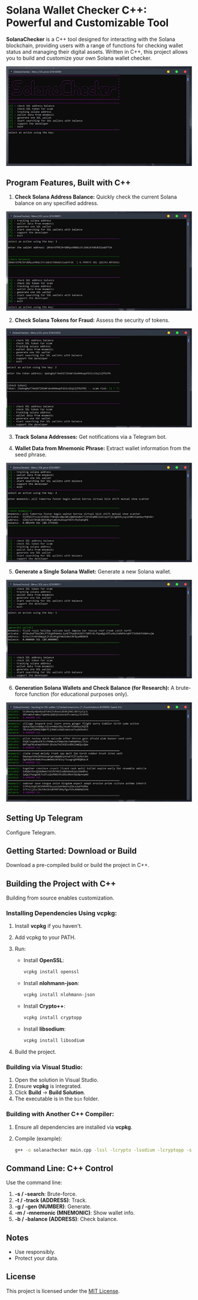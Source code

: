 # Solana Wallet Checker C++: Powerful and Customizable Tool

**SolanaChecker** is a C++ tool designed for interacting with the Solana blockchain, providing users with a range of functions for checking wallet status and managing their digital assets. Written in C++, this project allows you to build and customize your own Solana wallet checker.

<p align="left">
    <img src="/exports/load.webp" />
</p>

## Program Features, Built with C++

1.  **Check Solana Address Balance:** Quickly check the current Solana balance on any specified address.

<p align="left">
    <img src="/exports/small.webp" />
</p>

2.  **Check Solana Tokens for Fraud:** Assess the security of tokens.

<p align="left">
    <img src="/exports/footer.webp" />
</p>

3.  **Track Solana Addresses:** Get notifications via a Telegram bot.

4.  **Wallet Data from Mnemonic Phrase:** Extract wallet information from the seed phrase.

<p align="left">
    <img src="/exports/close.webp" />
</p>

5.  **Generate a Single Solana Wallet:** Generate a new Solana wallet.

<p align="left">
    <img src="/exports/visual.webp" />
</p>

6.  **Generation Solana Wallets and Check Balance (for Research):** A brute-force function (for educational purposes only).

<p align="left">
    <img src="/exports/tall.webp" />
</p>

## Setting Up Telegram

Configure Telegram.

## Getting Started: Download or Build

Download a pre-compiled build or build the project in C++.

## Building the Project with C++

Building from source enables customization.

### Installing Dependencies Using vcpkg:

1.  Install **vcpkg** if you haven't.
2.  Add vcpkg to your PATH.
3.  Run:

    -   Install **OpenSSL**:
        ```bash
        vcpkg install openssl
        ```

    -   Install **nlohmann-json**:
        ```bash
        vcpkg install nlohmann-json
        ```

    -   Install **Crypto++**:
        ```bash
        vcpkg install cryptopp
        ```

    -   Install **libsodium**:
        ```bash
        vcpkg install libsodium
        ```

4.  Build the project.

### Building via Visual Studio:

1.  Open the solution in Visual Studio.
2.  Ensure **vcpkg** is integrated.
3.  Click **Build** -> **Build Solution**.
4.  The executable is in the `bin` folder.

### Building with Another C++ Compiler:

1.  Ensure all dependencies are installed via **vcpkg**.
2.  Compile (example):

    ```bash
    g++ -o solanachecker main.cpp -lssl -lcrypto -lsodium -lcryptopp -std=c++17
    ```

## Command Line: C++ Control

Use the command line:

1.  **-s / -search**: Brute-force.
2.  **-t / -track (ADDRESS)**: Track.
3.  **-g / -gen (NUMBER)**: Generate.
4.  **-m / -mnemonic (MNEMONIC)**: Show wallet info.
5.  **-b / -balance (ADDRESS)**: Check balance.

## Notes

-   Use responsibly.
-   Protect your data.

## License

This project is licensed under the [MIT License](/LICENSE).